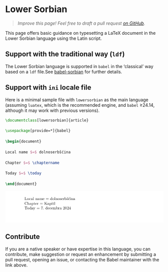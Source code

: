 # Lower Sorbian

<blockquote>
  <p><em>Improve this page! Feel free to draft a pull request <a href="https://github.com/latex3/babel/tree/docs/docs">on GitHub</a>.</em></p>
</blockquote>

This page offers basic guidance on typesetting a LaTeX document in the
Lower Sorbian language using the Latin script.

## Support with the traditional way (`ldf`)

The Lower Sorbian language is supported in `babel` in the ‘classical’ way
based on a `ldf` file.See [babel-sorbian](https://ctan.org/pkg/babel-sorbian) for further details.

## Support with `ini` locale file

Here is a minimal sample file with `lowersorbian` as the main language
(assuming `luatex`, which is the recommended engine, and `babel` ≥24.14,
although it may work with previous versions).

```tex
\documentclass[lowersorbian]{article}

\usepackage[provide=*]{babel}

\begin{document}

Local name $=$ dolnoserbšćina

Chapter $=$ \chaptername

Today $=$ \today

\end{document}
```

![](../media/locale-lowersorbian.png)

## Contribute

If you are a native speaker or have expertise in this language, you can
contribute, make suggestion or request an enhancement by submitting a
pull request, opening an issue, or contacting the Babel maintainer with
the link above.